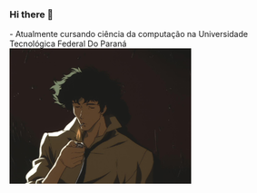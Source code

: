 ### Hi there 👋

<div>
 - Atualmente cursando ciência da computação na Universidade Tecnológica Federal Do Paraná
 <img display= "inline-block" align="rigth" src="https://github.com/ThisIsRenan/ThisIsRenan/blob/main/image/spike.jpg" alt="Spike Spiegel de cowboy" width="320" /> 
 <div>
 
 

